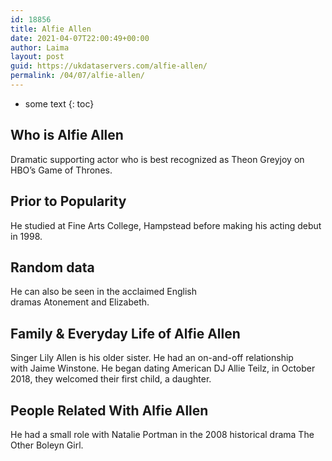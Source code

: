 ```yaml
---
id: 18856
title: Alfie Allen
date: 2021-04-07T22:00:49+00:00
author: Laima
layout: post
guid: https://ukdataservers.com/alfie-allen/
permalink: /04/07/alfie-allen/
---
```


* some text
{: toc}


## Who is Alfie Allen
                  
                  
                  
Dramatic supporting actor who is best recognized as Theon Greyjoy on HBO&#8217;s Game of Thrones.
                  
              
            
              
            
                
                
                
## Prior to Popularity
                  
                  
                  
He studied at Fine Arts College, Hampstead before making his acting debut in 1998.
                  
              
            
              
            
                
                
                
## Random data
                  
                  
                  
He can also be seen in the acclaimed English dramas Atonement and Elizabeth.
                  
              
            
              
            
                
                
                
## Family & Everyday Life of Alfie Allen
                  
                  
                  
Singer Lily Allen is his older sister. He had an on-and-off relationship with Jaime Winstone. He began dating American DJ Allie Teilz, in October 2018, they welcomed their first child, a daughter.  
                  
              
            
              
            
                
                
                
## People Related With Alfie Allen
                  
                  
                  
He had a small role with Natalie Portman in the 2008 historical drama The Other Boleyn Girl.
                  
              
            
              
            
                
              
            
              
              
            
            
              
            
          
          
          